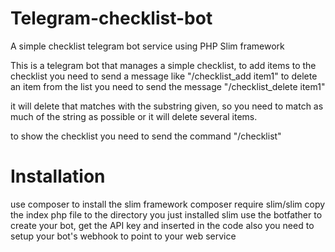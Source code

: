 # Telegram-checklist-bot
A simple checklist telegram bot service using PHP Slim framework

This is a telegram bot that manages a simple checklist, 
to add items to the checklist you need to send a message like "/checklist_add item1" 
to delete an item from the list you need to send the message "/checklist_delete item1"

it will delete that matches with the substring given, so you need to match as much of the string as possible or it will delete several items.

to show the checklist you need to send the command "/checklist"

# Installation

use composer to install the slim framework
composer require slim/slim
copy the index php file to the directory you just installed slim
use the botfather to create your bot, get the API key and inserted in the code
also you need to setup your bot's webhook to point to your web service
